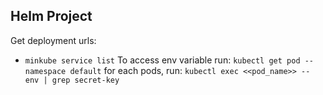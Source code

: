 ## Helm Project

Get deployment urls:
- `minkube service list`
To access env variable
run:
`kubectl get pod --namespace default`
for each pods, run:
`kubectl exec <<pod_name>> -- env | grep secret-key`


